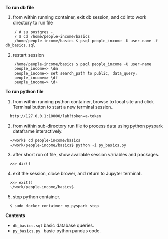 **To run db file** 


1. from within running container, exit db session, and cd into work directory to run file
``` 
    / # su postgres -
    / $ cd /home/people-income/basics
    /home/people-income/basics $ psql people_income -U user-name -f  db_basics.sql
```

2. restart session 
    
```
    /home/people-income/basics $ psql people_income -U user-name
    people_income=> \dn
    people_income=> set search_path to public, data_query;
    people_income=> \df
    people_income=> \d+
```

**To run python file** 

1. from within running python container, browse to local site and click Terminal button to start a new terminal session.
```
  http://127.0.0.1:10000/lab?token=a-token
```

2. from within sub-directory run file to process data using python pyspark dataframe interactively.
``` 
  ~/work$ cd people-income/basics
  ~/work/people-income/basics$ python -i py_basics.py

```
3. after short run of file, show available session variables and packages.
```
  >>> dir()
```

4. exit the session, close brower, and return to Jupyter terminal.
```
  >>> exit()
  ~/work/people-income/basics$
```
5. stop python container.
``` 
  $ sudo docker container my_pyspark stop
```


**Contents**

- ```db_basics.sql``` basic database queries.
- ```py_basics.py ``` basic python pandas code.



